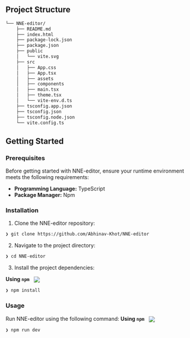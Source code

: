 ##  Project Structure

```sh
└── NNE-editor/
    ├── README.md
    ├── index.html
    ├── package-lock.json
    ├── package.json
    ├── public
    │   └── vite.svg
    ├── src
    │   ├── App.css
    │   ├── App.tsx
    │   ├── assets
    │   ├── components
    │   ├── main.tsx
    │   ├── theme.tsx
    │   └── vite-env.d.ts
    ├── tsconfig.app.json
    ├── tsconfig.json
    ├── tsconfig.node.json
    └── vite.config.ts
```

##  Getting Started

###  Prerequisites

Before getting started with NNE-editor, ensure your runtime environment meets the following requirements:

- **Programming Language:** TypeScript
- **Package Manager:** Npm


###  Installation


1. Clone the NNE-editor repository:
```sh
❯ git clone https://github.com/Abhinav-Khot/NNE-editor
```

2. Navigate to the project directory:
```sh
❯ cd NNE-editor
```

3. Install the project dependencies:


**Using `npm`** &nbsp; [<img align="center" src="https://img.shields.io/badge/npm-CB3837.svg?style={badge_style}&logo=npm&logoColor=white" />](https://www.npmjs.com/)

```sh
❯ npm install
```




###  Usage
Run NNE-editor using the following command:
**Using `npm`** &nbsp; [<img align="center" src="https://img.shields.io/badge/npm-CB3837.svg?style={badge_style}&logo=npm&logoColor=white" />](https://www.npmjs.com/)

```sh
❯ npm run dev
```

